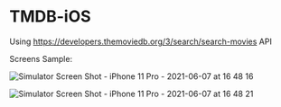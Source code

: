 # TMDB-iOS

Using https://developers.themoviedb.org/3/search/search-movies API


Screens Sample:

![Simulator Screen Shot - iPhone 11 Pro - 2021-06-07 at 16 48 16](https://user-images.githubusercontent.com/16417174/121242662-1c96d600-c89d-11eb-8187-979ab1b8d84a.png)


![Simulator Screen Shot - iPhone 11 Pro - 2021-06-07 at 16 48 21](https://user-images.githubusercontent.com/16417174/121242681-23254d80-c89d-11eb-94f4-e9106f8eead7.png)
